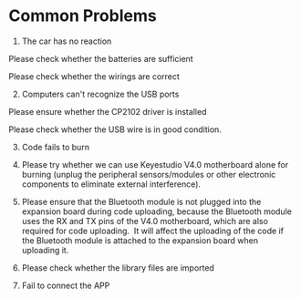# Common Problems

1.  The car has no reaction

Please check whether the batteries are sufficient

Please check whether the wirings are correct

2.  Computers can't recognize the USB ports

Please ensure whether the CP2102 driver is installed

Please check whether the USB wire is in good condition.

3.  Code fails to burn

1.  Please try whether we can use Keyestudio V4.0 motherboard alone for burning (unplug the peripheral sensors/modules or other electronic components to eliminate external interference). 
    
2.  Please ensure that the Bluetooth module is not plugged into the expansion board during code uploading, because the Bluetooth module uses the RX and TX pins of the V4.0 motherboard, which are also required for code uploading.  It will affect the uploading of the code if the Bluetooth module is attached to the expansion board when uploading it. 

3. Please check whether the library files are imported

4. Fail to connect the APP
